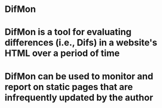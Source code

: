 # DifMon
# DifMon is a tool for evaluating differences (i.e., Difs) in a website's HTML over a period of time
# DifMon can be used to monitor and report on static pages that are infrequently updated by the author
